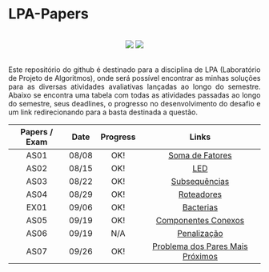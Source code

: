 # LPA-Papers

<br>

<!-- Shields do Projeto -->

<div align="center">

  <a href="#" alt="License">
        <img src="https://img.shields.io/static/v1?label=Lincese&message=MIT&color=black&style=for-the-badge" /></a>

  <a href="#" alt="Language">
        <img src="https://img.shields.io/badge/C%2B%2B-00599C?style=for-the-badge&logo=cplusplus" /></a>


</div>

<br>

<div style="text-align: justify"> 

Este repositório do github é destinado para a disciplina de LPA (Laboratório de Projeto de Algoritmos), onde será possível encontrar as minhas soluções para as diversas atividades avaliativas lançadas ao longo do semestre. Abaixo se encontra uma tabela com todas as atividades passadas ao longo do semestre, seus deadlines, o progresso no desenvolvimento do desafio e um link redirecionando para a basta destinada a questão.

</div>

<div align="center">

| Papers / Exam  |      Date        |  Progress |  Links  |
|:--------------:|:----------------:|:---------:|:-------:|
|      AS01      |     08/08        |    OK!    |   [Soma de Fatores](https://github.com/Malfunction-Machine/LPA-Papers/tree/main/Papers/AS01:%20Soma%20de%20Fatoriais)      |
|      AS02      |     08/15        |    OK!    |   [LED](https://github.com/Malfunction-Machine/LPA-Papers/tree/main/Papers/AS02:%20LED)         |
|      AS03      |     08/22        |    OK!    |   [Subsequências](https://github.com/Malfunction-Machine/LPA-Papers/tree/main/Papers/AS03:%20Subsequ%C3%AAncias)          |
|      AS04      |     08/29        |    OK!    |   [Roteadores](https://github.com/Malfunction-Machine/LPA-Papers/tree/main/Papers/AS04:%20Roteadores)         |
|      EX01      |     09/06        |    OK!    |   [Bacterias](https://github.com/Malfunction-Machine/LPA-Papers/tree/main/Papers/EX01:%20Prova%201)          |
|      AS05      |     09/19        |    OK!    |   [Componentes Conexos](https://github.com/Malfunction-Machine/LPA-Papers/tree/main/Papers/AS05:%20Componentes%20Conexos)         |
|      AS06      |     09/19        |    N/A    |   [Penalização](https://github.com/Malfunction-Machine/LPA-Papers/tree/main/Papers/AS06:%20Penaliza%C3%A7%C3%A3o)          |
|      AS07      |     09/26        |    OK!    |   [Problema dos Pares Mais Próximos](https://github.com/Malfunction-Machine/LPA-Papers/tree/main/Papers/AS07:%20Problema%20dos%20Pares%20Mais%20Pr%C3%B3ximos)


</div>